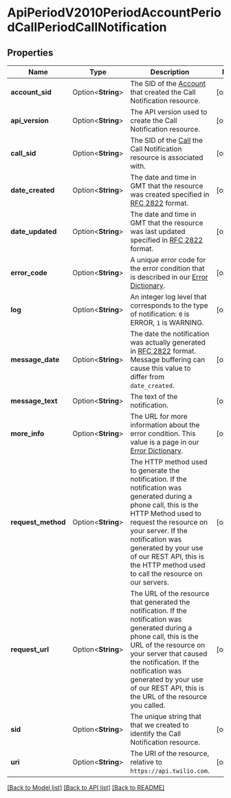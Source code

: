 # ApiPeriodV2010PeriodAccountPeriodCallPeriodCallNotification

## Properties

Name | Type | Description | Notes
------------ | ------------- | ------------- | -------------
**account_sid** | Option<**String**> | The SID of the [Account](https://www.twilio.com/docs/iam/api/account) that created the Call Notification resource. | [optional]
**api_version** | Option<**String**> | The API version used to create the Call Notification resource. | [optional]
**call_sid** | Option<**String**> | The SID of the [Call](https://www.twilio.com/docs/voice/api/call-resource) the Call Notification resource is associated with. | [optional]
**date_created** | Option<**String**> | The date and time in GMT that the resource was created specified in [RFC 2822](https://www.ietf.org/rfc/rfc2822.txt) format. | [optional]
**date_updated** | Option<**String**> | The date and time in GMT that the resource was last updated specified in [RFC 2822](https://www.ietf.org/rfc/rfc2822.txt) format. | [optional]
**error_code** | Option<**String**> | A unique error code for the error condition that is described in our [Error Dictionary](https://www.twilio.com/docs/api/errors). | [optional]
**log** | Option<**String**> | An integer log level that corresponds to the type of notification: `0` is ERROR, `1` is WARNING. | [optional]
**message_date** | Option<**String**> | The date the notification was actually generated in [RFC 2822](https://www.ietf.org/rfc/rfc2822.txt) format. Message buffering can cause this value to differ from `date_created`. | [optional]
**message_text** | Option<**String**> | The text of the notification. | [optional]
**more_info** | Option<**String**> | The URL for more information about the error condition. This value is a page in our [Error Dictionary](https://www.twilio.com/docs/api/errors). | [optional]
**request_method** | Option<**String**> | The HTTP method used to generate the notification. If the notification was generated during a phone call, this is the HTTP Method used to request the resource on your server. If the notification was generated by your use of our REST API, this is the HTTP method used to call the resource on our servers. | [optional]
**request_url** | Option<**String**> | The URL of the resource that generated the notification. If the notification was generated during a phone call, this is the URL of the resource on your server that caused the notification. If the notification was generated by your use of our REST API, this is the URL of the resource you called. | [optional]
**sid** | Option<**String**> | The unique string that that we created to identify the Call Notification resource. | [optional]
**uri** | Option<**String**> | The URI of the resource, relative to `https://api.twilio.com`. | [optional]

[[Back to Model list]](../README.md#documentation-for-models) [[Back to API list]](../README.md#documentation-for-api-endpoints) [[Back to README]](../README.md)


